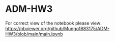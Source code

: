 # ADM-HW3

For correct view of the notebook please view: https://nbviewer.org/github/Mungo1883175/ADM-HW3/blob/main/main.ipynb

